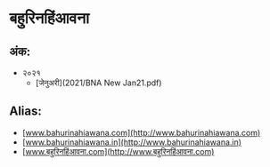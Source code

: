 # बहुरिनहिंआवना

## अंक:

- २०२१
  + [जेनुअरी](2021/BNA New Jan21.pdf)
  
  



## Alias:
- [www.bahurinahiawana.com](http://www.bahurinahiawana.com)
- [www.bahurinahiawana.in](http://www.bahurinahiawana.in)
- [www.बहुरिनहिंआवना.com](http://www.बहुरिनहिंआवना.com)
